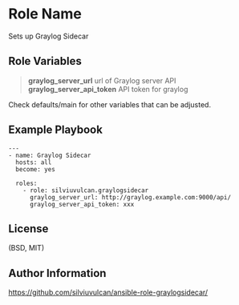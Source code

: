 Role Name
=========

Sets up Graylog Sidecar

Role Variables
--------------

> **graylog_server_url** url of Graylog server API  
> **graylog_server_api_token** API token for graylog

Check defaults/main for other variables that can be adjusted.

Example Playbook
----------------

    ---
    - name: Graylog Sidecar
      hosts: all
      become: yes
      
      roles:
        - role: silviuvulcan.graylogsidecar
          graylog_server_url: http://graylog.example.com:9000/api/
          graylog_server_api_token: xxx

License
-------

(BSD, MIT)


Author Information
------------------

https://github.com/silviuvulcan/ansible-role-graylogsidecar/
